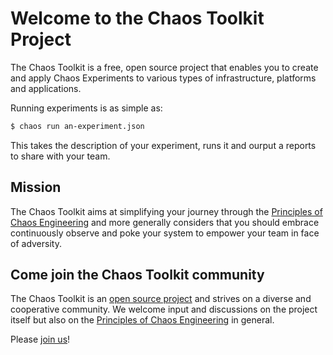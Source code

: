 # Welcome to the Chaos Toolkit Project

The Chaos Toolkit is a free, open source project that enables you to create and
apply Chaos Experiments to various types of infrastructure, platforms and
applications.

Running experiments is as simple as:

```sh
$ chaos run an-experiment.json
```

This takes the description of your experiment, runs it and ourput a reports
to share with your team.

## Mission

The Chaos Toolkit aims at simplifying your journey through the
[Principles of Chaos Engineering][principles] and more generally considers that
you should embrace continuously observe and poke your system to empower your
team in face of adversity.

## Come join the Chaos Toolkit community

The Chaos Toolkit is an [open source project][oss] and strives on a diverse and
cooperative community. We welcome input and discussions on the project itself
but also on the [Principles of Chaos Engineering][principles] in general.

Please [join us][join]!

[join]: https://join.chaostoolkit.org/
[principles]: http://principlesofchaos.org/
[oss]: https://github.com/chaostoolkit/

